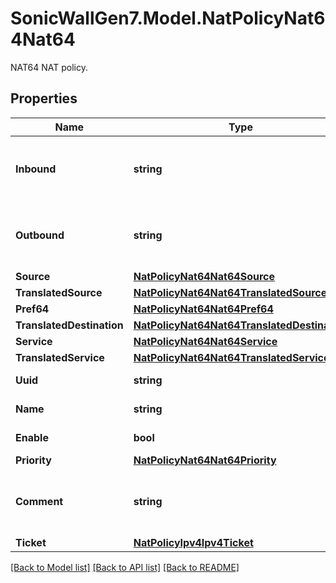 # SonicWallGen7.Model.NatPolicyNat64Nat64
NAT64 NAT policy.

## Properties

Name | Type | Description | Notes
------------ | ------------- | ------------- | -------------
**Inbound** | **string** | Specify the inbound interface for the NAT policy. | 
**Outbound** | **string** | Specify the outbound interface for the NAT policy. | 
**Source** | [**NatPolicyNat64Nat64Source**](NatPolicyNat64Nat64Source.md) |  | 
**TranslatedSource** | [**NatPolicyNat64Nat64TranslatedSource**](NatPolicyNat64Nat64TranslatedSource.md) |  | 
**Pref64** | [**NatPolicyNat64Nat64Pref64**](NatPolicyNat64Nat64Pref64.md) |  | 
**TranslatedDestination** | [**NatPolicyNat64Nat64TranslatedDestination**](NatPolicyNat64Nat64TranslatedDestination.md) |  | 
**Service** | [**NatPolicyNat64Nat64Service**](NatPolicyNat64Nat64Service.md) |  | 
**TranslatedService** | [**NatPolicyNat64Nat64TranslatedService**](NatPolicyNat64Nat64TranslatedService.md) |  | 
**Uuid** | **string** | Nat policy UUID. | [optional] 
**Name** | **string** | Nat policy name. | [optional] 
**Enable** | **bool** | Enable NAT policy. | [optional] 
**Priority** | [**NatPolicyNat64Nat64Priority**](NatPolicyNat64Nat64Priority.md) |  | [optional] 
**Comment** | **string** | Set comment to help identify this NAT policy. | [optional] 
**Ticket** | [**NatPolicyIpv4Ipv4Ticket**](NatPolicyIpv4Ipv4Ticket.md) |  | [optional] 

[[Back to Model list]](../README.md#documentation-for-models) [[Back to API list]](../README.md#documentation-for-api-endpoints) [[Back to README]](../README.md)

